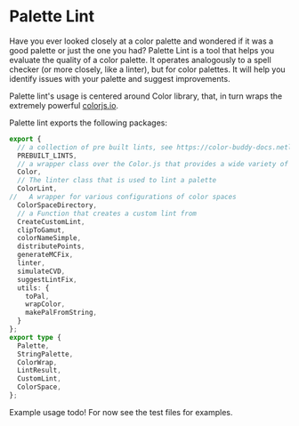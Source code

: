 # Palette Lint

Have you ever looked closely at a color palette and wondered if it was a good palette or just the one you had? Palette Lint is a tool that helps you evaluate the quality of a color palette. It operates analogously to a spell checker (or more closely, like a linter), but for color palettes. It will help you identify issues with your palette and suggest improvements.

Palette lint's usage is centered around Color library, that, in turn wraps the extremely powerful [colorjs.io](https://colorjs.io/).

Palette lint exports the following packages:

```ts
export {
  // a collection of pre built lints, see https://color-buddy-docs.netlify.app/lang-examples.html for more details
  PREBUILT_LINTS,
  // a wrapper class over the Color.js that provides a wide variety of color functions
  Color,
  // The linter class that is used to lint a palette
  ColorLint,
//   A wrapper for various configurations of color spaces
  ColorSpaceDirectory,
  // a Function that creates a custom lint from
  CreateCustomLint,
  clipToGamut,
  colorNameSimple,
  distributePoints,
  generateMCFix,
  linter,
  simulateCVD,
  suggestLintFix,
  utils: {
    toPal,
    wrapColor,
    makePalFromString,
  }
};
export type {
  Palette,
  StringPalette,
  ColorWrap,
  LintResult,
  CustomLint,
  ColorSpace,
};
```

Example usage todo! For now see the test files for examples.
